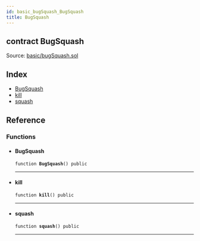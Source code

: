 ```yaml
---
id: basic_bugSquash_BugSquash
title: BugSquash
---
```


<div class="contract-doc"><div class="contract"><h2 class="contract-header"><span class="contract-kind">contract</span> BugSquash</h2><div class="source">Source: <a href="https://github.com/FriendlyUser/solidity-smart-contracts//blob/v0.1.0/contracts/basic/bugSquash.sol" target="_blank">basic/bugSquash.sol</a></div></div><div class="index"><h2>Index</h2><ul><li><a href="basic_bugSquash_BugSquash.html#BugSquash">BugSquash</a></li><li><a href="basic_bugSquash_BugSquash.html#kill">kill</a></li><li><a href="basic_bugSquash_BugSquash.html#squash">squash</a></li></ul></div><div class="reference"><h2>Reference</h2><div class="functions"><h3>Functions</h3><ul><li><div class="item function"><span id="BugSquash" class="anchor-marker"></span><h4 class="name">BugSquash</h4><div class="body"><code class="signature">function <strong>BugSquash</strong><span>() </span><span>public </span></code><hr/></div></div></li><li><div class="item function"><span id="kill" class="anchor-marker"></span><h4 class="name">kill</h4><div class="body"><code class="signature">function <strong>kill</strong><span>() </span><span>public </span></code><hr/></div></div></li><li><div class="item function"><span id="squash" class="anchor-marker"></span><h4 class="name">squash</h4><div class="body"><code class="signature">function <strong>squash</strong><span>() </span><span>public </span></code><hr/></div></div></li></ul></div></div></div>
